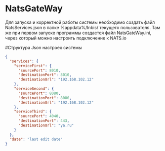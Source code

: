 # NatsGateWay

Для запуска и корректной работы системы необходимо создать файл NatsServices.json в папке %appdata%/Inbis/ текущего пользователя. Там же при первом запуске программы создастся файл NatsGateWay.ini, через который можно настроить подключение к NATS.io

#Структура Json настроек системы
```Json
{
  "services": {
    "serviceFirst": {
      "sourcePort": 8010,
      "destinationPort": 8010,
      "destinationUrl": "192.168.102.12"
    },
    "serviceSecond": {
      "sourcePort": 8080,
      "destinationPort": 8080,
      "destinationUrl": "192.168.102.12"
    },
    "serviceThird": {
      "sourcePort": 4040,
      "destinationPort": 443,
      "destinationUrl": "ya.ru"
    }
  },
  "date": "last edit date"
}
```
